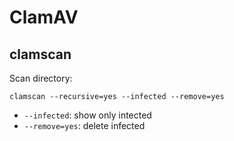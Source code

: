 # ClamAV

## clamscan

Scan directory:

```shell
clamscan --recursive=yes --infected --remove=yes
```

* `--infected`: show only intected
* `--remove=yes`: delete infected
